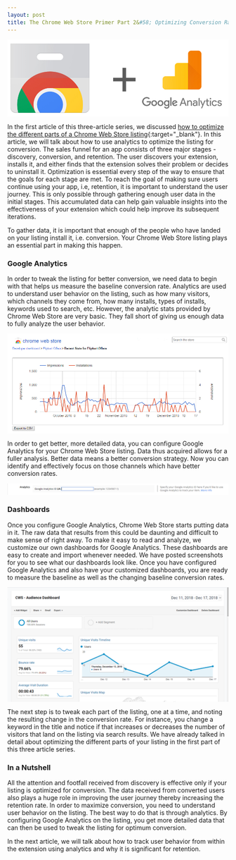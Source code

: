 ```yaml
---
layout: post
title: The Chrome Web Store Primer Part 2&#58; Optimizing Conversion Rate Using Analytics
---
```


<img style="display: block; margin: auto;" alt="Chrome Web Store and Google Analytics" title="Chrome Web Store and Google Analytics" src="/images/chrome-webstore-logo-google-analytics.jpg">

In the first article of this three-article series, we discussed [how to optimize the different parts of a Chrome Web Store listing](http://blog.vshsolutions.com/the-chrome-web-store-primer-part-1-before-publishing/ "how to optimize the different parts of a Chrome Web Store listing"){:target="_blank"}. In this article, we will talk about how to use analytics to optimize the listing for conversion. The sales funnel for an app consists of three major stages - discovery, conversion, and retention. The user discovers your extension, installs it, and either finds that the extension solves their problem or decides to uninstall it. Optimization is essential every step of the way to ensure that the goals for each stage are met. To reach the goal of making sure users continue using your app, i.e, retention, it is important to understand the user journey. This is only possible through gathering enough user data in the initial stages. This accumulated data can help gain valuable insights into the effectiveness of your extension which could help improve its subsequent iterations.


To gather data, it is important that enough of the people who have landed on your listing install it, i.e. conversion. Your Chrome Web Store listing plays an essential part in making this happen. 


### Google Analytics
In order to tweak the listing for better conversion, we need data to begin with that helps us measure the baseline conversion rate. Analytics are used to understand user behavior on the listing, such as how many visitors, which channels they come from, how many installs, types of installs, keywords used to search, etc. However, the analytic stats provided by Chrome Web Store are very basic. They fall short of giving us enough data to fully analyze the user behavior.

<img style="display: block; margin: auto;" alt="Chrome Web Store Statistics" title="Chrome Web Store Statistics" src="/images/chrome-webstore-dashboard.jpg">


In order to get better, more detailed data, you can configure Google Analytics for your Chrome Web Store listing. Data thus acquired allows for a fuller analysis. Better data means a better conversion strategy. Now you can identify and effectively focus on those channels which have better conversion rates.

<img style="display: block; margin: auto;" alt="Chrome Web Store Google Analytics Configuration" title="Chrome Web Store Google Analytics Configuration" src="/images/chrome-webstore-google-analytics-configuration.png">



### Dashboards
Once you configure Google Analytics, Chrome Web Store starts putting data in it. The raw data that results from this could be daunting and difficult to make sense of right away. To make it easy to read and analyze, we customize our own dashboards for Google Analytics. These dashboards are easy to create and import whenever needed. We have posted screenshots for you to see what our dashboards look like.  Once you have configured Google Analytics and also have your customized dashboards, you are ready to measure the baseline as well as the changing baseline conversion rates.  

<img style="display: block; margin: auto;" alt="Chrome Web Store Google Analytics Custom Dashboard" title="Chrome Web Store Google Analytics Custom Dashboard" src="/images/chrome-webstore-google-analytics-dashboard.png">


The next step is to tweak each part of the listing, one at a time, and noting the resulting change in the conversion rate. For instance, you change a keyword in the title and notice if that increases or decreases the number of visitors that land on the listing via search results. We have already talked in detail about optimizing the different parts of your listing in the first part of this three article series.



### In a Nutshell
All the attention and footfall received from discovery is effective only if your listing is optimized for conversion. The data received from converted users also plays a huge role in improving the user journey thereby increasing the retention rate. In order to maximize conversion, you need to understand user behavior on the listing. The best way to do that is through analytics. By configuring Google Analytics on the listing, you get more detailed data that can then be used to tweak the listing for optimum conversion.

In the next article, we will talk about how to track user behavior from within the extension using analytics and why it is significant for retention.
